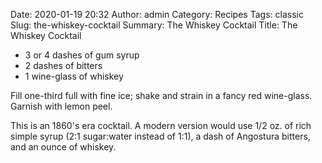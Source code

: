 Date: 2020-01-19 20:32
Author: admin
Category: Recipes
Tags: classic
Slug: the-whiskey-cocktail
Summary: The Whiskey Cocktail
Title: The Whiskey Cocktail

* 3 or 4 dashes of gum syrup
* 2 dashes of bitters
* 1 wine-glass of whiskey

Fill one-third full with fine ice; shake and strain in a fancy red wine-glass. Garnish with lemon peel.

This is an 1860's era cocktail. A modern version would use 1/2 oz. of rich simple syrup (2:1 sugar:water instead of 1:1), a dash of Angostura bitters, and an ounce of whiskey.


